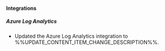 
#### Integrations

##### Azure Log Analytics

- Updated the Azure Log Analytics integration to %%UPDATE_CONTENT_ITEM_CHANGE_DESCRIPTION%%.

